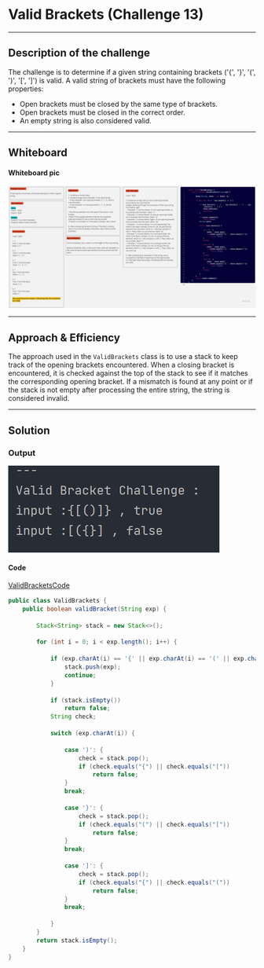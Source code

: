 # Valid Brackets (Challenge 13)

---

## Description of the challenge

The challenge is to determine if a given string containing brackets ('{', '}', '(', ')', '[', ']') is valid. A valid string of brackets must have the following properties:

- Open brackets must be closed by the same type of brackets.
- Open brackets must be closed in the correct order.
- An empty string is also considered valid.

---

## Whiteboard

#### Whiteboard pic

![](img/CC13.jpg)

---

## Approach & Efficiency

The approach used in the `ValidBrackets` class is to use a stack to keep track of the opening brackets encountered. When a closing bracket is encountered, it is checked against the top of the stack to see if it matches the corresponding opening bracket. If a mismatch is found at any point or if the stack is not empty after processing the entire string, the string is considered invalid.

---

## Solution

### Output

![](img/validOutput.png)

#### Code

[ValidBracketsCode](StackAndQueue/lib/src/main/java/stackqueue/stack/ValidBrackets.java)

```java
public class ValidBrackets {
    public boolean validBracket(String exp) {

        Stack<String> stack = new Stack<>();

        for (int i = 0; i < exp.length(); i++) {

            if (exp.charAt(i) == '{' || exp.charAt(i) == '(' || exp.charAt(i) == '[') {
                stack.push(exp);
                continue;
            }

            if (stack.isEmpty())
                return false;
            String check;

            switch (exp.charAt(i)) {

                case ')': {
                    check = stack.pop();
                    if (check.equals("{") || check.equals("["))
                        return false;
                }
                break;

                case '}': {
                    check = stack.pop();
                    if (check.equals("(") || check.equals("["))
                        return false;
                }
                break;

                case ']': {
                    check = stack.pop();
                    if (check.equals("{") || check.equals("("))
                        return false;
                }
                break;

            }
        }
        return stack.isEmpty();
    }
}

```